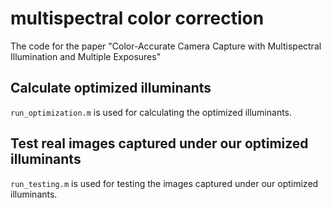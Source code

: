 # multispectral color correction
The code for the paper "Color-Accurate Camera Capture with Multispectral Illumination and Multiple Exposures"


## Calculate optimized illuminants
`run_optimization.m` is used for calculating the optimized illuminants.


## Test real images captured under our optimized illuminants
`run_testing.m` is used for testing the images captured under our optimized illuminants.